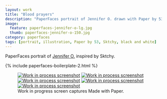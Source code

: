 ```yaml
---
layout: work
title: "Blood prayers"
description: "PaperFaces portrait of Jennifer O. drawn with Paper by 53 on an iPad."
image: 
  feature: paperfaces-jennifer-o-lg.jpg
  thumb: paperfaces-jennifer-o-150.jpg
category: paperfaces
tags: [portrait, illustration, Paper by 53, Sktchy, black and white]
---
```


PaperFaces portrait of [Jennifer O.](http://sktchy.com/nIj9DH) inspired by Sktchy.

{% include paperfaces-boilerplate-2.html %}

<figure class="third">
	<a href="{{ site.url }}/images/paperfaces-jennifer-o-process-1-lg.jpg"><img src="{{ site.url }}/images/paperfaces-jennifer-o-process-1-600.jpg" alt="Work in process screenshot"></a>
	<a href="{{ site.url }}/images/paperfaces-jennifer-o-process-2-lg.jpg"><img src="{{ site.url }}/images/paperfaces-jennifer-o-process-2-600.jpg" alt="Work in process screenshot"></a>
	<a href="{{ site.url }}/images/paperfaces-jennifer-o-process-3-lg.jpg"><img src="{{ site.url }}/images/paperfaces-jennifer-o-process-3-600.jpg" alt="Work in process screenshot"></a>
	<a href="{{ site.url }}/images/paperfaces-jennifer-o-process-4-lg.jpg"><img src="{{ site.url }}/images/paperfaces-jennifer-o-process-4-600.jpg" alt="Work in process screenshot"></a>
	<a href="{{ site.url }}/images/paperfaces-jennifer-o-process-5-lg.jpg"><img src="{{ site.url }}/images/paperfaces-jennifer-o-process-5-600.jpg" alt="Work in process screenshot"></a>
	<figcaption>Work in progress screen captures Made with Paper.</figcaption>
</figure>